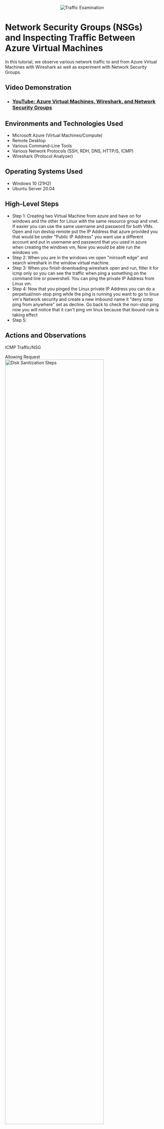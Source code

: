 <p align="center">
<img src="https://i.imgur.com/Ua7udoS.png" alt="Traffic Examination"/>
</p>

<h1>Network Security Groups (NSGs) and Inspecting Traffic Between Azure Virtual Machines</h1>
In this tutorial, we observe various network traffic to and from Azure Virtual Machines with Wireshark as well as experiment with Network Security Groups. <br />


<h2>Video Demonstration</h2>

- ### [YouTube: Azure Virtual Machines, Wireshark, and Network Security Groups](https://www.youtube.com)

<h2>Environments and Technologies Used</h2>

- Microsoft Azure (Virtual Machines/Compute)
- Remote Desktop
- Various Command-Line Tools
- Various Network Protocols (SSH, RDH, DNS, HTTP/S, ICMP)
- Wireshark (Protocol Analyzer)

<h2>Operating Systems Used </h2>

- Windows 10 (21H2)
- Ubuntu Server 20.04

<h2>High-Level Steps</h2>

- Step 1: Creating two Virtual Machine from azure and have on for windows and the other for Linux with the same resource group and vnet. If easier you can use the same username and password for both VMs. Open and run destop remote put the IP Address that azure provided you that would be under "Public IP Address" you want use a different account and put in username and password that you used in azure when creating the windows vm, Now you would be able run the windows vm. 
- Step 2: When you are in the windows vm open "mirosoft edge" and search wireshark in the window virtual machine.
- Step 3: When you finish downloading wireshark open and run, filter it for icmp only so you can see the traffic when ping a something on the command line or powershell. You can ping the private IP Address from Linux vm. 
- Step 4: Now that you pinged the Linux private IP Address you can do a perpetual/non-stop ping while the ping is running you want to go to linux vm's Network security and create a new imbound name it "deny icmp ping from anywhere" set as decline.  Go back to check the non-stop ping now you will notice that it can't ping vm linux because that ibound rule is taking effect 
- Step 5:

<h2>Actions and Observations</h2>
ICMP Traffic/NSG
<p>
 
 Allowing Request 
<img src="https://i.imgur.com/32kmuuv.png" height="80%" width="80%" alt="Disk Sanitization Steps"/>
 
 Decline Request 
  <img src="https://i.imgur.com/AWwX4KC.png" height="80%" width="80%" alt="Disk Sanitization Steps"/>
</p>
<p>
Lorem ipsum dolor sit amet, consectetur adipiscing elit, sed do eiusmod tempor incididunt ut labore et dolore magna aliqua. Ut enim ad minim veniam, quis nostrud exercitation ullamco laboris nisi ut aliquip ex ea commodo consequat. Duis aute irure dolor in reprehenderit in voluptate velit esse cillum dolore eu fugiat nulla pariatur.
</p>
<br />
SSH Traffic
<p>
<img src="https://i.imgur.com/qai9SZA.png" height="80%" width="80%" alt="Disk Sanitization Steps"/>
</p>
<p>
Lorem ipsum dolor sit amet, consectetur adipiscing elit, sed do eiusmod tempor incididunt ut labore et dolore magna aliqua. Ut enim ad minim veniam, quis nostrud exercitation ullamco laboris nisi ut aliquip ex ea commodo consequat. Duis aute irure dolor in reprehenderit in voluptate velit esse cillum dolore eu fugiat nulla pariatur.
</p>
<br />
DNS Traffic
<p>
<img src="https://i.imgur.com/F48S2Tf.png" height="80%" width="80%" alt="Disk Sanitization Steps"/>
</p>
<p>
Lorem ipsum dolor sit amet, consectetur adipiscing elit, sed do eiusmod tempor incididunt ut labore et dolore magna aliqua. Ut enim ad minim veniam, quis nostrud exercitation ullamco laboris nisi ut aliquip ex ea commodo consequat. Duis aute irure dolor in reprehenderit in voluptate velit esse cillum dolore eu fugiat nulla pariatur.
</p>
<br />
